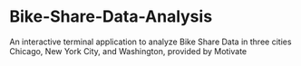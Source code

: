 # Bike-Share-Data-Analysis
An interactive terminal application to analyze Bike Share Data in three cities Chicago, New York City, and Washington, provided by Motivate
